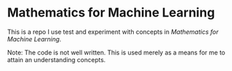 # Mathematics for Machine Learning

This is a repo I use test and experiment with concepts in *Mathematics for Machine Learning*.

Note: The code is not well written. This is used merely as a means for me to attain an understanding concepts.
